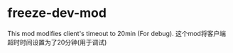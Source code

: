 # freeze-dev-mod
This mod modifies client's timeout to 20min (For debug). 这个mod将客户端超时时间设置为了20分钟(用于调试)
